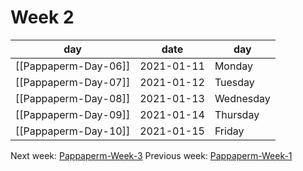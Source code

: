 # Week 2
| day                  | date       | day       |
| -------------------- | ---------- | --------- |
| [[Pappaperm-Day-06]] | 2021-01-11 | Monday    |
| [[Pappaperm-Day-07]] | 2021-01-12 | Tuesday   |
| [[Pappaperm-Day-08]] | 2021-01-13 | Wednesday |
| [[Pappaperm-Day-09]] | 2021-01-14 | Thursday  |
| [[Pappaperm-Day-10]] | 2021-01-15 | Friday    | 

Next week: [Pappaperm-Week-3](Pappaperm-Week-3.md)
Previous week: [Pappaperm-Week-1](Pappaperm-Week-1.md)
